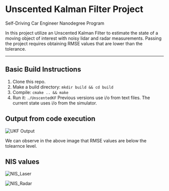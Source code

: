 # Unscented Kalman Filter Project 
Self-Driving Car Engineer Nanodegree Program

In this project utilize an Unscented Kalman Filter to estimate the state of a moving object of interest with noisy lidar and radar measurements. Passing the project requires obtaining RMSE values that are lower than the tolerance.


---

## Basic Build Instructions

1. Clone this repo.
2. Make a build directory: `mkdir build && cd build`
3. Compile: `cmake .. && make`
4. Run it: `./UnscentedKF` Previous versions use i/o from text files.  The current state uses i/o
from the simulator.

## Output from code execution
![UKF Output](https://raw.github.com/ShankarChavan/Unscented-Kalman-Filter/img/UnscentedKF_result.png)

We can observe in the above image that RMSE values are below the tolearnce level.

## NIS values

![NIS_Laser](https://raw.github.com/ShankarChavan/Unscented-Kalman-Filter/img/NIS_Laser.png)

![NIS_Radar](https://raw.github.com/ShankarChavan/Unscented-Kalman-Filter/img/NIS_Radar.png)

